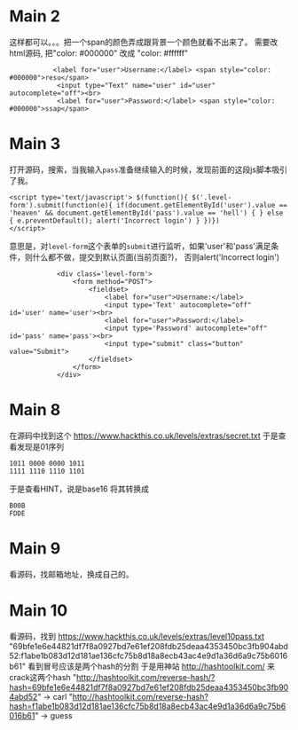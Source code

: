 # Main 2

这样都可以。。。把一个span的颜色弄成跟背景一个颜色就看不出来了。
需要改html源码, 把"color: #000000" 改成  "color: #ffffff"

               <label for="user">Username:</label> <span style="color: #000000">resu</span>
                <input type="Text" name="user" id="user" autocomplete="off"><br>
                <label for="user">Password:</label> <span style="color: #000000">ssap</span>

# Main 3
打开源码，搜索，当我输入`pass`准备继续输入的时候，发现前面的这段js脚本吸引了我。

```
<script type='text/javascript'> $(function(){ $('.level-form').submit(function(e){ if(document.getElementById('user').value == 'heaven' && document.getElementById('pass').value == 'hell') { } else { e.preventDefault(); alert('Incorrect login') } })})
</script>
```

意思是，对`level-form`这个表单的`submit`进行监听，如果'user'和'pass'满足条件，则什么都不做，提交到默认页面(当前页面?)，
否则alert('Incorrect login')
```
            <div class='level-form'>
                <form method="POST">
                    <fieldset>
                        <label for="user">Username:</label>
                        <input type='Text' autocomplete="off" id='user' name='user'><br>
                        <label for="user">Password:</label>
                        <input type='Password' autocomplete="off" id='pass' name='pass'><br>
                        <input type="submit" class="button" value="Submit">
                    </fieldset>
                </form>            
            </div>
```

# Main 8
在源码中找到这个
https://www.hackthis.co.uk/levels/extras/secret.txt
于是查看发现是01序列
```
1011 0000 0000 1011
1111 1110 1110 1101
```
于是查看HINT，说是base16
将其转换成
```
B00B
FDDE
```

# Main 9
看源码，找邮箱地址，换成自己的。
# Main 10
看源码，找到
https://www.hackthis.co.uk/levels/extras/level10pass.txt
"69bfe1e6e44821df7f8a0927bd7e61ef208fdb25deaa4353450bc3fb904abd52:f1abe1b083d12d181ae136cfc75b8d18a8ecb43ac4e9d1a36d6a9c75b6016b61"
看到冒号应该是两个hash的分割
于是用神站
http://hashtoolkit.com/
来crack这两个hash
"http://hashtoolkit.com/reverse-hash/?hash=69bfe1e6e44821df7f8a0927bd7e61ef208fdb25deaa4353450bc3fb904abd52" -> carl
"http://hashtoolkit.com/reverse-hash?hash=f1abe1b083d12d181ae136cfc75b8d18a8ecb43ac4e9d1a36d6a9c75b6016b61" -> guess
